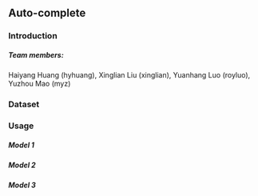 ## Auto-complete

### Introduction

##### Team members: 
Haiyang Huang (hyhuang), Xinglian Liu (xinglian), Yuanhang Luo (royluo), Yuzhou Mao (myz)

### Dataset

### Usage
  
##### Model 1
  
##### Model 2

##### Model 3
